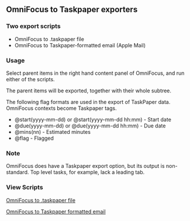 
## OmniFocus to Taskpaper exporters
### Two export scripts
- OmniFocus to .taskpaper file
- OmniFocus to Taskpaper-formatted email (Apple Mail)

### Usage

Select parent items in the right hand content panel of OmniFocus, and run either of the scripts.

The parent items will be exported, together with their whole subtree.

The following flag formats are used in the export of TaskPaper data. 
OmniFocus contexts become Taskpaper tags.

- @start(yyyy-mm-dd) or @start(yyyy-mm-dd hh:mm) - Start date 
- @due(yyyy-mm-dd) or @due(yyyy-mm-dd hh:mm) - Due date
- @mins(nn) - Estimated minutes
- @flag - Flagged


### Note
 
OmniFocus does have a Taskpaper export option, but its output is non-standard. Top level tasks, for example, lack a leading tab.

###  View Scripts
[OmniFocus to .taskpaper file](https://github.com/RobTrew/tree-tools/blob/master/OmniFocus%20scripts/TaskPaper%20scripts/OF2TaskPaper-005.applescript)

[OmniFocus to Taskpaper formatted email](https://github.com/RobTrew/tree-tools/blob/master/OmniFocus%20scripts/TaskPaper%20scripts/OF2TaskPaperMail-005.applescript)



